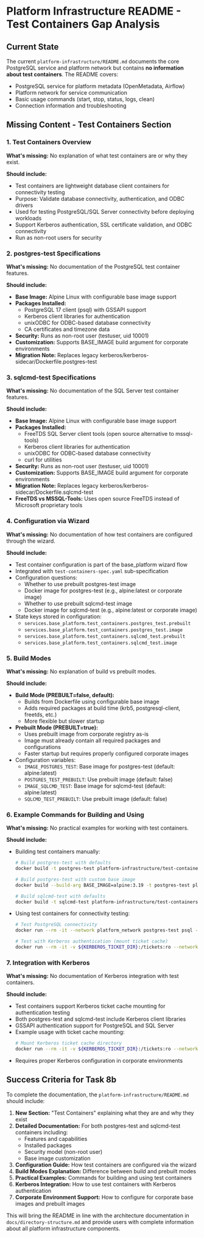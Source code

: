 # Platform Infrastructure README - Test Containers Gap Analysis

## Current State

The current `platform-infrastructure/README.md` documents the core PostgreSQL service and platform network but contains **no information about test containers**. The README covers:
- PostgreSQL service for platform metadata (OpenMetadata, Airflow)
- Platform network for service communication
- Basic usage commands (start, stop, status, logs, clean)
- Connection information and troubleshooting

## Missing Content - Test Containers Section

### 1. Test Containers Overview
**What's missing:** No explanation of what test containers are or why they exist.

**Should include:**
- Test containers are lightweight database client containers for connectivity testing
- Purpose: Validate database connectivity, authentication, and ODBC drivers
- Used for testing PostgreSQL/SQL Server connectivity before deploying workloads
- Support Kerberos authentication, SSL certificate validation, and ODBC connectivity
- Run as non-root users for security

### 2. postgres-test Specifications
**What's missing:** No documentation of the PostgreSQL test container features.

**Should include:**
- **Base Image:** Alpine Linux with configurable base image support
- **Packages Installed:**
  * PostgreSQL 17 client (psql) with GSSAPI support
  * Kerberos client libraries for authentication
  * unixODBC for ODBC-based database connectivity
  * CA certificates and timezone data
- **Security:** Runs as non-root user (testuser, uid 10001)
- **Customization:** Supports BASE_IMAGE build argument for corporate environments
- **Migration Note:** Replaces legacy kerberos/kerberos-sidecar/Dockerfile.postgres-test

### 3. sqlcmd-test Specifications
**What's missing:** No documentation of the SQL Server test container features.

**Should include:**
- **Base Image:** Alpine Linux with configurable base image support
- **Packages Installed:**
  * FreeTDS SQL Server client tools (open source alternative to mssql-tools)
  * Kerberos client libraries for authentication
  * unixODBC for ODBC-based database connectivity
  * curl for utilities
- **Security:** Runs as non-root user (testuser, uid 10001)
- **Customization:** Supports BASE_IMAGE build argument for corporate environments
- **Migration Note:** Replaces legacy kerberos/kerberos-sidecar/Dockerfile.sqlcmd-test
- **FreeTDS vs MSSQL-Tools:** Uses open source FreeTDS instead of Microsoft proprietary tools

### 4. Configuration via Wizard
**What's missing:** No documentation of how test containers are configured through the wizard.

**Should include:**
- Test container configuration is part of the base_platform wizard flow
- Integrated with `test-containers-spec.yaml` sub-specification
- Configuration questions:
  * Whether to use prebuilt postgres-test image
  * Docker image for postgres-test (e.g., alpine:latest or corporate image)
  * Whether to use prebuilt sqlcmd-test image
  * Docker image for sqlcmd-test (e.g., alpine:latest or corporate image)
- State keys stored in configuration:
  * `services.base_platform.test_containers.postgres_test.prebuilt`
  * `services.base_platform.test_containers.postgres_test.image`
  * `services.base_platform.test_containers.sqlcmd_test.prebuilt`
  * `services.base_platform.test_containers.sqlcmd_test.image`

### 5. Build Modes
**What's missing:** No explanation of build vs prebuilt modes.

**Should include:**
- **Build Mode (PREBUILT=false, default):**
  * Builds from Dockerfile using configurable base image
  * Adds required packages at build time (krb5, postgresql-client, freetds, etc.)
  * More flexible but slower startup
- **Prebuilt Mode (PREBUILT=true):**
  * Uses prebuilt image from corporate registry as-is
  * Image must already contain all required packages and configurations
  * Faster startup but requires properly configured corporate images
- Configuration variables:
  * `IMAGE_POSTGRES_TEST`: Base image for postgres-test (default: alpine:latest)
  * `POSTGRES_TEST_PREBUILT`: Use prebuilt image (default: false)
  * `IMAGE_SQLCMD_TEST`: Base image for sqlcmd-test (default: alpine:latest)
  * `SQLCMD_TEST_PREBUILT`: Use prebuilt image (default: false)

### 6. Example Commands for Building and Using
**What's missing:** No practical examples for working with test containers.

**Should include:**
- Building test containers manually:
  ```bash
  # Build postgres-test with defaults
  docker build -t postgres-test platform-infrastructure/test-containers/postgres-test/

  # Build postgres-test with custom base image
  docker build --build-arg BASE_IMAGE=alpine:3.19 -t postgres-test platform-infrastructure/test-containers/postgres-test/

  # Build sqlcmd-test with defaults
  docker build -t sqlcmd-test platform-infrastructure/test-containers/sqlcmd-test/
  ```
- Using test containers for connectivity testing:
  ```bash
  # Test PostgreSQL connectivity
  docker run --rm -it --network platform_network postgres-test psql -h platform-postgres -U platform_admin -d openmetadata_db

  # Test with Kerberos authentication (mount ticket cache)
  docker run --rm -it -v ${KERBEROS_TICKET_DIR}:/tickets:ro --network platform_network postgres-test kinit
  ```

### 7. Integration with Kerberos
**What's missing:** No documentation of Kerberos integration with test containers.

**Should include:**
- Test containers support Kerberos ticket cache mounting for authentication testing
- Both postgres-test and sqlcmd-test include Kerberos client libraries
- GSSAPI authentication support for PostgreSQL and SQL Server
- Example usage with ticket cache mounting:
  ```bash
  # Mount Kerberos ticket cache directory
  docker run --rm -it -v ${KERBEROS_TICKET_DIR}:/tickets:ro --network platform_network postgres-test kinit
  ```
- Requires proper Kerberos configuration in corporate environments

## Success Criteria for Task 8b

To complete the documentation, the `platform-infrastructure/README.md` should include:

1. **New Section:** "Test Containers" explaining what they are and why they exist
2. **Detailed Documentation:** For both postgres-test and sqlcmd-test containers including:
   - Features and capabilities
   - Installed packages
   - Security model (non-root user)
   - Base image customization
3. **Configuration Guide:** How test containers are configured via the wizard
4. **Build Modes Explanation:** Difference between build and prebuilt modes
5. **Practical Examples:** Commands for building and using test containers
6. **Kerberos Integration:** How to use test containers with Kerberos authentication
7. **Corporate Environment Support:** How to configure for corporate base images and prebuilt images

This will bring the README in line with the architecture documentation in `docs/directory-structure.md` and provide users with complete information about all platform infrastructure components.